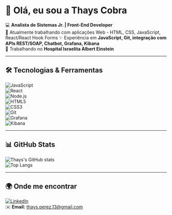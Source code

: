 # 👋 Olá, eu sou a Thays Cobra  

💻 **Analista de Sistemas Jr. | Front-End Developer**  
👑 Atualmente trabalhando com aplicações Web - HTML, CSS, JavaScript, React/React Hook Forms
✨ Experiência em **JavaScript, Git, integração com APIs REST/SOAP, Chatbot, Grafana, Kibana**  
🏥 Trabalhando no **Hospital Israelita Albert Einstein**  

---

## 🛠️ Tecnologias & Ferramentas
![JavaScript](https://img.shields.io/badge/JavaScript-F7DF1E?logo=javascript&logoColor=000)  
![React](https://img.shields.io/badge/React-20232A?logo=react&logoColor=61DAFB)  
![Node.js](https://img.shields.io/badge/Node.js-43853D?logo=node-dot-js&logoColor=white)  
![HTML5](https://img.shields.io/badge/HTML5-E34F26?logo=html5&logoColor=white)  
![CSS3](https://img.shields.io/badge/CSS3-1572B6?logo=css3&logoColor=white)  
![Git](https://img.shields.io/badge/Git-F05032?logo=git&logoColor=white)  
![Grafana](https://img.shields.io/badge/Grafana-F46800?logo=grafana&logoColor=white)  
![Kibana](https://img.shields.io/badge/Kibana-005571?logo=kibana&logoColor=white)  

---

## 📊 GitHub Stats
![Thays's GitHub stats](https://github-readme-stats.vercel.app/api?username=thayscobra&show_icons=true&theme=tokyonight)  
![Top Langs](https://github-readme-stats.vercel.app/api/top-langs/?username=thayscobra&layout=compact&theme=tokyonight)

---

## 🌍 Onde me encontrar
[![LinkedIn](https://img.shields.io/badge/LinkedIn-0A66C2?logo=linkedin&logoColor=white)](https://linkedin.com/in/seulinkedin)  
✉️ **Email:** thays.perez.13@gmail.com
